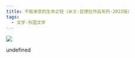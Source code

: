 ```yaml
---
title: 不能承受的生命之轻（米兰·昆德拉作品系列·2022版）
tags:
  - 文学-外国文学
---
```


![](https://cdn.weread.qq.com/weread/cover/3/YueWen_43896728/s_YueWen_43896728.jpg)

undefined